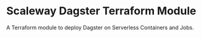 # Scaleway Dagster Terraform Module

A Terraform module to deploy Dagster on Serverless Containers and Jobs.

